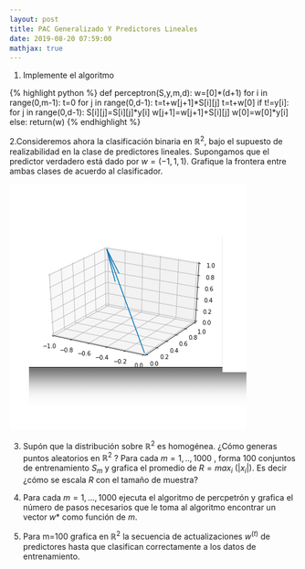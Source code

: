 ```yaml
---
layout: post
title: PAC Generalizado Y Predictores Lineales
date: 2019-08-20 07:59:00
mathjax: true
---
```

1. Implemente el algoritmo

{% highlight python %}
def perceptron(S,y,m,d):
    w=[0]*(d+1)
    for i in range(0,m-1):
        t=0
        for j in range(0,d-1):
            t=t+w[j+1]*S[i][j]
        t=t+w[0]
        if t!=y[i]:
            for j in range(0,d-1):
                S[i][j]=S[i][j]*y[i]
                w[j+1]=w[j+1]+S[i][j]
            w[0]=w[0]*y[i]
        else:
            return(w)
{% endhighlight %}

2.Consideremos ahora la clasificación binaria en $\mathbb{R}^2$, bajo el supuesto de realizabilidad en la clase de predictores lineales. Supongamos que el predictor verdadero está dado por $w=(-1,1,1)$. Grafique la frontera entre ambas clases de acuerdo al clasificador. 

<div class="img_row">
	<img class="col one" src="/img/vector2.png">
</div>

3. Supón que la distribución sobre $\mathbb{R}^2$ es homogénea. ¿Cómo generas puntos aleatorios en $\mathbb{R}^2$ ? Para cada $m=1,..,1000$ , forma 100 conjuntos de entrenamiento $S_m$ y grafica el promedio de $R=max_i$ ($|x_i|$). Es decir ¿cómo se escala $R$ con el tamaño de muestra?

4. Para cada $m=1,...,1000$ ejecuta el algoritmo de percpetrón y grafica el número de pasos necesarios que le toma al algoritmo encontrar un vector $w*$ como función de $m$.

5. Para m=100 grafica en $\mathbb{R}^2$ la secuencia de actualizaciones $w^(t)$ de predictores hasta que clasifican correctamente a los datos de entrenamiento. 
